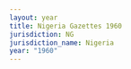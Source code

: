 ```yaml
---
layout: year
title: Nigeria Gazettes 1960
jurisdiction: NG
jurisdiction_name: Nigeria
year: "1960"
---
```

